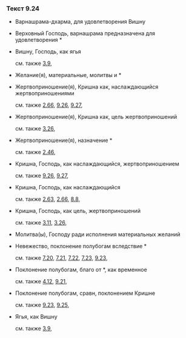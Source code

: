 ### Текст 9.24
	
- Варнашрама-дхарма, для удовлетворения Вишну

	
- Верховный Господь, варнашрама предназначена для удовлетворения *

	
- Вишну, Господь, как ягья

	см. также  [3.9](../03/0309.md), 
	
- Желание(я), материальные, молитвы и *

	
- Жертвоприношение(я), Кришна как, наслаждающийся жертвоприношениями

	см. также  [2.66](../02/0266.md),  [9.26](../09/0926.md),  [9.27](../09/0927.md), 
	
- Жертвоприношение(я), Кришна как, цель жертвоприношений

	см. также  [3.26](../03/0326.md), 
	
- Жертвоприношение(я), назначение *

	см. также  [2.46](../02/0246.md), 
	
- Кришна, Господь, как наслаждающийся, жертвоприношением

	см. также  [9.26](../09/0926.md),  [9.27](../09/0927.md), 
	
- Кришна, Господь, как наслаждающийся

	см. также  [2.63](../02/0263.md),  [2.66](../02/0266.md),  [8.8](../08/0808.md), 
	
- Кришна, Господь, как цель, жертвоприношений

	см. также  [3.11](../03/0311.md),  [3.26](../03/0326.md), 
	
- Молитва(ы), Господу ради исполнения материальных желаний

	
- Невежество, поклонение полубогам вследствие *

	см. также  [7.20](../07/0720.md),  [7.21](../07/0721.md),  [7.22](../07/0722.md),  [7.23](../07/0723.md),  [9.23](../09/0923.md), 
	
- Поклонение полубогам, благо от *, как временное

	см. также  [4.12](../04/0412.md),  [9.21](../09/0921.md), 
	
- Поклонение полубогам, сравн, поклонением Кришне

	см. также  [9.23](../09/0923.md),  [9.25](../09/0925.md), 
	
- Ягья, как Вишну

	см. также  [3.9](../03/0309.md), 
